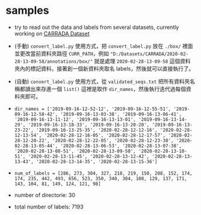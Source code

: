 # samples
- try to read out the data and labels from several datasets, currently working on [CARRADA Dataset](https://ieeexplore.ieee.org/abstract/document/9413181)

- (手動) ```convert_label.py``` 使用方式，把 ```convert_label.py``` 放在 ```./box/``` 裡面並更改當前資料夾路徑 ```CURR_PATH```，例如 ```"D:/Datasets/CARRADA/2020-02-28-13-09-58/annotations/box/"``` 就是處理 ```2020-02-28-13-09-58``` 這個資料夾內的標記資料，接著創一個新資料夾取名 labels，然後就可以直接執行了。

- (自動) ```convert_label.py``` 使用方式，從 ```validated_seqs.txt``` 把所有資料夾名稱都讀出來存進一個 ```list()``` 這裡是取作 ```dir_names```，然後執行迭代過每個資料夾即可。
- ```dir_names = ['2019-09-16-12-52-12', '2019-09-16-12-55-51', '2019-09-16-12-58-42', '2019-09-16-13-03-38', '2019-09-16-13-06-41', '2019-09-16-13-11-12', '2019-09-16-13-13-01', '2019-09-16-13-14-29', '2019-09-16-13-18-33', '2019-09-16-13-20-20', '2019-09-16-13-23-22', '2019-09-16-13-25-35', '2020-02-28-12-12-16', '2020-02-28-12-13-54', '2020-02-28-12-16-05', '2020-02-28-12-17-57', '2020-02-28-12-20-22', '2020-02-28-12-22-05', '2020-02-28-12-23-30', '2020-02-28-13-05-44', '2020-02-28-13-06-53', '2020-02-28-13-07-38', '2020-02-28-13-08-51', '2020-02-28-13-09-58', '2020-02-28-13-10-51', '2020-02-28-13-11-45', '2020-02-28-13-12-42', '2020-02-28-13-13-43', '2020-02-28-13-14-35', '2020-02-28-13-15-36']```

- ```num_of_labels = [286, 273, 304, 327, 218, 219, 150, 208, 152, 174, 174, 235, 442, 493, 656, 523, 350, 340, 304, 108, 129, 137, 171, 143, 104, 81, 149, 124, 121, 98]```

- number of directorie: 30
- total number of labels: 7193

